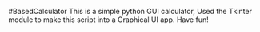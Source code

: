 #BasedCalculator
This is a simple python GUI calculator, Used the Tkinter module to make this script into a Graphical UI app. Have fun!
